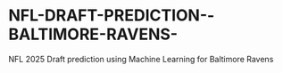 # NFL-DRAFT-PREDICTION--BALTIMORE-RAVENS-
NFL 2025 Draft prediction using Machine Learning for Baltimore Ravens 
